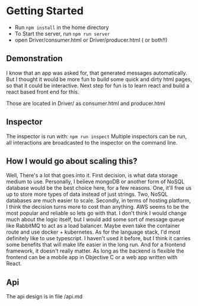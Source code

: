 Getting Started
======

- Run `npm install` in the home directory
- To Start the server, run `npm run server`
- open Driver/consumer.html or Driver/producer.html ( or both!!)

Demonstration
-----

I know that an app was asked for, that generated messages automatically.
But I thought it would be more fun to build some quick and dirty html pages,
so that it could be interactive. Next step for fun is to learn react and build 
a react based front end for this.

Those are located in Driver/ as consumer.html and producer.html

Inspector
----

The inspector is run with:
`npm run inspect`
Multiple inspectors can be run, all interactions are broadcasted to the inspector on the command line.

How I would go about scaling this?
-----
Well, There's a lot that goes into it. First decision, is what data storage medium to use. Personally, I believe mongoDB
or another form of NoSQL database would be the best choice here, for a few reasons. One, it'll free us up to store more types of data
instead of just strings. Two, NoSQL databases are much easier to scale. Secondly, in terms of hosting platform, I think the decision turns
more to cost than anything. AWS seems to be the most popular and reliable so lets go with that. I don't think I would change much about
the logic itself, but I would add some sort of message queue like RabbitMQ to act as a load balancer. Maybe even take the container route 
and use docker + kubernetes. As for the language stack, I'd most definitely like to use typescript. I haven't used it before, but I think
it carries some benefits that will make life easier in the long run. And for a frontend framework, it doesn't really matter. As long as the 
backend is flexible the frontend can be a mobile app in Objective C or a web app written with React.

## Api
The api design is in file /api.md
